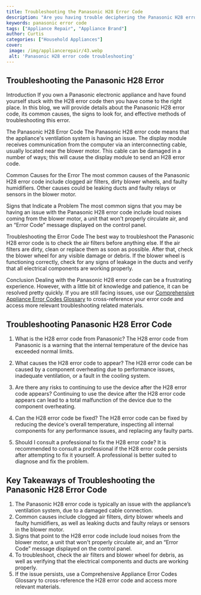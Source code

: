 ```yaml
---
title: Troubleshooting the Panasonic H28 Error Code
description: "Are you having trouble deciphering the Panasonic H28 error code This blog post covers how to identify address and troubleshoot the H28 error code Stay tuned to learn more"
keywords: panasonic error code
tags: ["Appliance Repair", "Appliance Brand"]
author: Curtis
categories: ["Household Appliances"]
cover: 
 image: /img/appliancerepair/43.webp
 alt: 'Panasonic H28 error code troubleshooting'
---
```

## Troubleshooting the Panasonic H28 Error

Introduction
If you own a Panasonic electronic appliance and have found yourself stuck with the H28 error code then you have come to the right place. In this blog, we will provide details about the Panasonic H28 error code, its common causes, the signs to look for, and effective methods of troubleshooting this error.

The Panasonic H28 Error Code
The Panasonic H28 error code means that the appliance's ventilation system is having an issue. The display module receives communication from the computer via an interconnecting cable, usually located near the blower motor. This cable can be damaged in a number of ways; this will cause the display module to send an H28 error code.

Common Causes for the Error
The most common causes of the Panasonic H28 error code include clogged air filters, dirty blower wheels, and faulty humidifiers. Other causes could be leaking ducts and faulty relays or sensors in the blower motor.

Signs that Indicate a Problem
The most common signs that you may be having an issue with the Panasonic H28 error code include loud noises coming from the blower motor, a unit that won't properly circulate air, and an “Error Code” message displayed on the control panel.

Troubleshooting the Error Code
The best way to troubleshoot the Panasonic H28 error code is to check the air filters before anything else. If the air filters are dirty, clean or replace them as soon as possible. After that, check the blower wheel for any visible damage or debris. If the blower wheel is functioning correctly, check for any signs of leakage in the ducts and verify that all electrical components are working properly.

Conclusion
Dealing with the Panasonic H28 error code can be a frustrating experience. However, with a little bit of knowledge and patience, it can be resolved pretty quickly. If you are still facing issues, use our [Comprehensive Appliance Error Codes Glossary](./error-codes/) to cross-reference your error code and access more relevant troubleshooting related materials.

## Troubleshooting Panasonic H28 Error Code

1. What is the H28 error code from Panasonic?
 The H28 error code from Panasonic is a warning that the internal temperature of the device has exceeded normal limits.

2. What causes the H28 error code to appear?
 The H28 error code can be caused by a component overheating due to performance issues, inadequate ventilation, or a fault in the cooling system.

3. Are there any risks to continuing to use the device after the H28 error code appears?
 Continuing to use the device after the H28 error code appears can lead to a total malfunction of the device due to the component overheating.

4. Can the H28 error code be fixed?
 The H28 error code can be fixed by reducing the device's overall temperature, inspecting all internal components for any performance issues, and replacing any faulty parts.

5. Should I consult a professional to fix the H28 error code?
 It is recommended to consult a professional if the H28 error code persists after attempting to fix it yourself. A professional is better suited to diagnose and fix the problem.

## Key Takeaways of Troubleshooting the Panasonic H28 Error Code

1. The Panasonic H28 error code is typically an issue with the appliance’s ventilation system, due to a damaged cable connection. 
2. Common causes include clogged air filters, dirty blower wheels and faulty humidifiers, as well as leaking ducts and faulty relays or sensors in the blower motor.
3. Signs that point to the H28 error code include loud noises from the blower motor, a unit that won't properly circulate air, and an “Error Code” message displayed on the control panel.
4. To troubleshoot, check the air filters and blower wheel for debris, as well as verifying that the electrical components and ducts are working properly.
5. If the issue persists, use a Comprehensive Appliance Error Codes Glossary to cross-reference the H28 error code and access more relevant materials.
